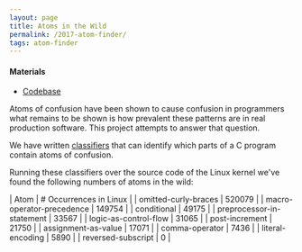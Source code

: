```yaml
---
layout: page
title: Atoms in the Wild
permalink: /2017-atom-finder/
tags: atom-finder
---
```


<div class="toc">
  <h4 class="toc-title">Materials</h4>
  <ul>
    <li><a href="https://github.com/dgopstein/atom-finder">Codebase</a></li>
  </ul>
</div>

Atoms of confusion have been shown to cause confusion in programmers
what remains to be shown is how prevalent these patterns are in real
production software. This project attempts to answer that question.

We have written [classifiers](https://github.com/dgopstein/atom-finder/tree/master/src/atom_finder/classifier)
that can identify which parts of a C program contain atoms of confusion.

Running these classifiers over the source code of the Linux kernel
we've found the following numbers of atoms in the wild:

| Atom                      | # Occurrences in Linux |
| omitted-curly-braces      | 520079 |
| macro-operator-precedence | 149754 |
| conditional               | 49175  |
| preprocessor-in-statement | 33567  |
| logic-as-control-flow     | 31065  |
| post-increment            | 21750  |
| assignment-as-value       | 17071  |
| comma-operator            | 7436   |
| literal-encoding          | 5890   |
| reversed-subscript        | 0      |
